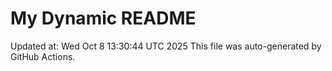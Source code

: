 # My Dynamic README
Updated at: Wed Oct  8 13:30:44 UTC 2025
This file was auto-generated by GitHub Actions.
